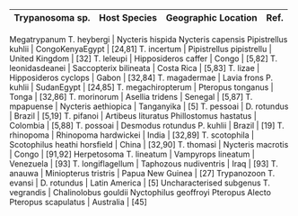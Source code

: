 Trypanosoma sp. | Host Species | Geographic Location | Ref.
-- | -- | -- | --
Megatrypanum
T. heybergi | Nycteris hispida  Nycteris capensis  Pipistrellus kuhlii | CongoKenyaEgypt | [24,81]
T. incertum | Pipistrellus pipistrellu | United Kingdom | [32]
T. leleupi | Hipposideros caffer | Congo | [5,82]
T. leonidasdeanei | Saccopterix bilineata | Costa Rica | [5,83]
T. lizae | Hipposideros cyclops | Gabon | [32,84]
T. magadermae | Lavia frons  P. kuhlii | SudanEgypt | [24,85]
T. megachiropterum | Pteropus tonganus | Tonga | [32,86]
T. morinorum | Asellia tridens | Senegal | [5,87]
T. mpapuense | Nycteris aethiopica | Tanganyika | [5]
T. pessoai | D. rotundus | Brazil | [5,19]
T. pifanoi | Artibeus lituratus Phillostomus hastatus | Colombia | [5,88]
T. possoai | Desmodus rotundus  P. kuhlii | Brazil | [19]
T. rhinopoma | Rhinopoma hardwickei | India | [32,89]
T. scotophila | Scotophilus heathi horsfield | China | [32,90]
T. thomasi | Nycteris macrotis | Congo | [91,92]
Herpetosoma
T. lineatum | Vampyrops lineatum | Venezuela | [93]
T. longiflagellum | Taphozous nudiventris | Iraq | [93]
T. anauwa | Miniopterus tristris | Papua New Guinea | [27]
Trypanozoon
T. evansi | D. rotundus | Latin America | [5]
Uncharacterised subgenus
T. vegrandis | Chalinolobus gouldii  Nyctophilus geoffroyi  Pteropus Alecto  Pteropus scapulatus | Australia | [45]
